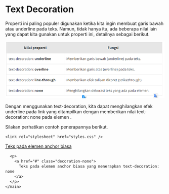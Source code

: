 # Text Decoration
Properti ini paling populer digunakan ketika kita ingin membuat garis bawah atau underline pada teks. Namun, tidak hanya itu, ada beberapa nilai lain yang dapat kita gunakan untuk properti ini, detailnya sebagai berikut.

![Alt text](image-3.png)

Dengan menggunakan text-decoration, kita dapat menghilangkan efek underline pada link yang ditampilkan dengan memberikan nilai text-decoration: none pada elemen <a>.

Silakan perhatikan contoh penerapannya berikut.

<!DOCTYPE html>
<html>
  <head>
    <meta charset="UTF-8" />
    <title>Judul Dokumen</title>
    
    <link rel="stylesheet" href="styles.css" />
  </head>
  <body>
    <main>
      <p>
        <a href="#">Teks pada elemen anchor biasa</a>
      </p>

      <p>
        <a href="#" class="decoration-none">
          Teks pada elemen anchor biasa yang menerapkan text-decoration: none
        </a>
      </p>
    </main>
  </body>
</html>
